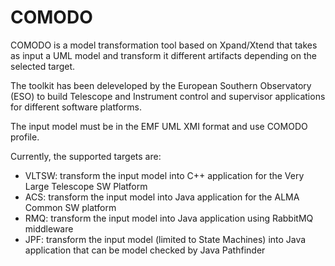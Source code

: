 # COMODO

COMODO is a model transformation tool based on Xpand/Xtend that takes as input a UML model and transform it different artifacts depending on the selected target.

The toolkit has been deleveloped by the European Southern Observatory (ESO) to build Telescope and Instrument control and supervisor applications for different software platforms. 

The input model must be in the EMF UML XMI format and use COMODO profile.

Currently, the supported targets are:
* VLTSW: transform the input model into C++ application for the Very Large Telescope SW Platform
* ACS: transform the input model into Java application for the ALMA Common SW platform
* RMQ: transform the input model into Java application using RabbitMQ middleware
* JPF: transform the input model (limited to State Machines) into Java application that can be model checked by Java Pathfinder

